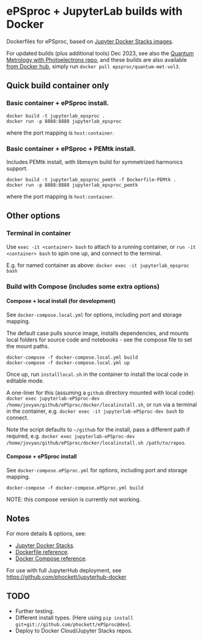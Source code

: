 # ePSproc + JupyterLab builds with Docker

Dockerfiles for ePSproc, based on [Jupyter Docker Stacks images](https://jupyter-docker-stacks.readthedocs.io/en/latest/index.html).

For updated builds (plus additional tools) Dec 2023, see also the [Quantum Metrology with Photoelectrons repo](https://github.com/phockett/Quantum-Metrology-with-Photoelectrons-Vol3/tree/main/docker), and these builds are also available [from Docker hub](https://hub.docker.com/r/epsproc/quantum-met-vol3), simply run `docker pull epsproc/quantum-met-vol3`.

## Quick build container only

### Basic container + ePSproc install.

```
docker build -t jupyterlab_epsproc .
docker run -p 8888:8888 jupyterlab_epsproc
```

where the port mapping is `host:container`.


### Basic container + ePSproc + PEMtk install.

Includes PEMtk install, with libmsym build for symmetrized harmonics support.

```
docker build -t jupyterlab_epsproc_pemtk -f Dockerfile-PEMtk .
docker run -p 8888:8888 jupyterlab_epsproc_pemtk
```

where the port mapping is `host:container`.


## Other options

### Terminal in container

Use `exec -it <container> bash` to attach to a running container, or `run -it <container> bash` to spin one up, and connect to the terminal.

E.g. for named container as above: `docker exec -it jupyterlab_epsproc bash`


### Build with Compose (includes some extra options)

#### Compose + local install (for development)

See `docker-compose.local.yml` for options, including port and storage mapping.

The default case pulls source image, installs dependencies, and mounts local folders for source code and notebooks - see the compose file to set the mount paths.

```
docker-compose -f docker-compose.local.yml build
docker-compose -f docker-compose.local.yml up
```

Once up, run `installlocal.sh` in the container to install the local code in editable mode.

A one-liner for this (assuming a `github` directory mounted with local code): `docker exec jupyterlab-ePSproc-dev /home/jovyan/github/ePSproc/docker/localinstall.sh`, or run via a terminal in the container, e.g. `docker exec -it jupyterlab-ePSproc-dev bash` to connect.

Note the script defaults to `~/github` for the install, pass a different path if required, e.g. `docker exec jupyterlab-ePSproc-dev /home/jovyan/github/ePSproc/docker/localinstall.sh /path/to/repos`.



#### Compose + ePSproc install

See `docker-compose.ePSproc.yml` for options, including port and storage mapping.

```
docker-compose -f docker-compose.ePSproc.yml build
```

NOTE: this compose version is currently not working.


## Notes

For more details & options, see:

- [Jupyter Docker Stacks](https://jupyter-docker-stacks.readthedocs.io/en/latest/using/running.html).
- [Dockerfile reference](https://docs.docker.com/engine/reference/builder/).
- [Docker Compose reference](https://docs.docker.com/compose/compose-file/compose-file-v3/).

For use with full JupyterHub deployment, see https://github.com/phockett/jupyterhub-docker


## TODO

- Further testing.
- Different install types. (Here using `pip install git+git://github.com/phockett/ePSproc@dev`).
- Deploy to Docker Cloud/Jupyter Stacks repos.
